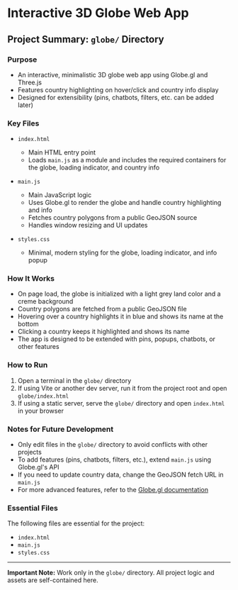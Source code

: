 # Interactive 3D Globe Web App

## Project Summary: `globe/` Directory

### Purpose
- An interactive, minimalistic 3D globe web app using Globe.gl and Three.js
- Features country highlighting on hover/click and country info display
- Designed for extensibility (pins, chatbots, filters, etc. can be added later)

### Key Files
- `index.html`  
  - Main HTML entry point
  - Loads `main.js` as a module and includes the required containers for the globe, loading indicator, and country info

- `main.js`  
  - Main JavaScript logic
  - Uses Globe.gl to render the globe and handle country highlighting and info
  - Fetches country polygons from a public GeoJSON source
  - Handles window resizing and UI updates

- `styles.css`  
  - Minimal, modern styling for the globe, loading indicator, and info popup

### How It Works
- On page load, the globe is initialized with a light grey land color and a creme background
- Country polygons are fetched from a public GeoJSON file
- Hovering over a country highlights it in blue and shows its name at the bottom
- Clicking a country keeps it highlighted and shows its name
- The app is designed to be extended with pins, popups, chatbots, or other features

### How to Run
1. Open a terminal in the `globe/` directory
2. If using Vite or another dev server, run it from the project root and open `globe/index.html`
3. If using a static server, serve the `globe/` directory and open `index.html` in your browser

### Notes for Future Development
- Only edit files in the `globe/` directory to avoid conflicts with other projects
- To add features (pins, chatbots, filters, etc.), extend `main.js` using Globe.gl's API
- If you need to update country data, change the GeoJSON fetch URL in `main.js`
- For more advanced features, refer to the [Globe.gl documentation](https://github.com/vasturiano/globe.gl)

### Essential Files
The following files are essential for the project:
- `index.html`
- `main.js`
- `styles.css`

---

**Important Note:** Work only in the `globe/` directory. All project logic and assets are self-contained here. 